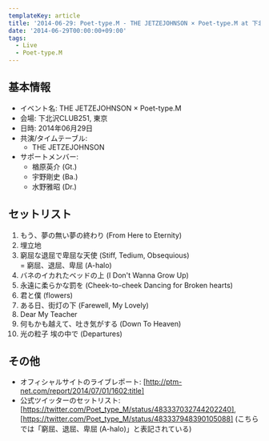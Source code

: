 ```yaml
---
templateKey: article
title: '2014-06-29: Poet-type.M - THE JETZEJOHNSON × Poet-type.M at 下北沢CLUB251'
date: '2014-06-29T00:00:00+09:00'
tags:
  - Live
  - Poet-type.M
---
```

## 基本情報

* イベント名: THE JETZEJOHNSON × Poet-type.M
* 会場: 下北沢CLUB251, 東京
* 日時: 2014年06月29日
* 共演/タイムテーブル:
  * THE JETZEJOHNSON
* サポートメンバー:
  * 楢原英介 (Gt.)
  * 宇野剛史 (Ba.)
  * 水野雅昭 (Dr.)

## セットリスト

1. もう、夢の無い夢の終わり (From Here to Eternity)
1. 埋立地
1. 窮屈な退屈で卑屈な天使 (Stiff, Tedium, Obsequious)<br>
   = 窮屈、退屈、卑屈 (A-halo)
1. バネのイカれたベッドの上 (I Don't Wanna Grow Up)
1. 永遠に柔らかな罰を (Cheek-to-cheek Dancing for Broken hearts)
1. 君と僕 (flowers)
1. ある日、街灯の下 (Farewell, My Lovely)
1. Dear My Teacher
1. 何もかも越えて、吐き気がする (Down To Heaven)
1. 光の粒子 埃の中で (Departures)

## その他

* オフィシャルサイトのライブレポート: [http://ptm-net.com/report/2014/07/01/1602:title]
* 公式ツイッターのセットリスト: [https://twitter.com/Poet_type_M/status/483337032744202240], [https://twitter.com/Poet_type_M/status/483337948390105088] (こちらでは「窮屈、退屈、卑屈 (A-halo)」と表記されている)
